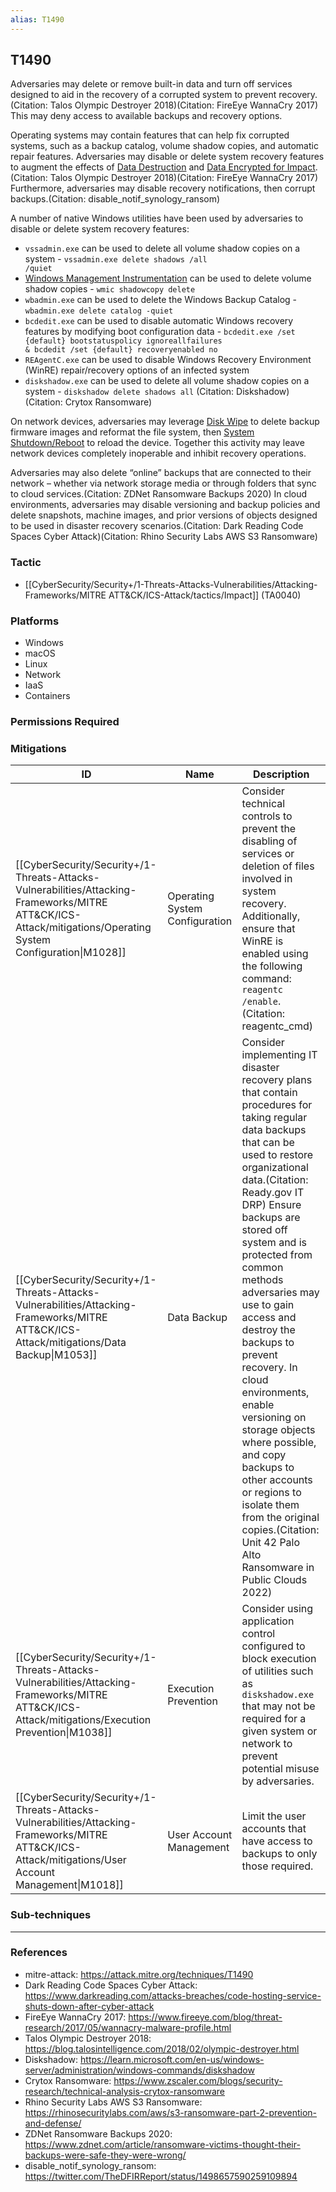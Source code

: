 ```yaml
---
alias: T1490
---
```


## T1490

Adversaries may delete or remove built-in data and turn off services designed to aid in the recovery of a corrupted system to prevent recovery.(Citation: Talos Olympic Destroyer 2018)(Citation: FireEye WannaCry 2017) This may deny access to available backups and recovery options.

Operating systems may contain features that can help fix corrupted systems, such as a backup catalog, volume shadow copies, and automatic repair features. Adversaries may disable or delete system recovery features to augment the effects of [Data Destruction](https://attack.mitre.org/techniques/T1485) and [Data Encrypted for Impact](https://attack.mitre.org/techniques/T1486).(Citation: Talos Olympic Destroyer 2018)(Citation: FireEye WannaCry 2017) Furthermore, adversaries may disable recovery notifications, then corrupt backups.(Citation: disable_notif_synology_ransom)

A number of native Windows utilities have been used by adversaries to disable or delete system recovery features:

* <code>vssadmin.exe</code> can be used to delete all volume shadow copies on a system - <code>vssadmin.exe delete shadows /all /quiet</code>
* [Windows Management Instrumentation](https://attack.mitre.org/techniques/T1047) can be used to delete volume shadow copies - <code>wmic shadowcopy delete</code>
* <code>wbadmin.exe</code> can be used to delete the Windows Backup Catalog - <code>wbadmin.exe delete catalog -quiet</code>
* <code>bcdedit.exe</code> can be used to disable automatic Windows recovery features by modifying boot configuration data - <code>bcdedit.exe /set {default} bootstatuspolicy ignoreallfailures & bcdedit /set {default} recoveryenabled no</code>
* <code>REAgentC.exe</code> can be used to disable Windows Recovery Environment (WinRE) repair/recovery options of an infected system
* <code>diskshadow.exe</code> can be used to delete all volume shadow copies on a system - <code>diskshadow delete shadows all</code> (Citation: Diskshadow) (Citation: Crytox Ransomware)

On network devices, adversaries may leverage [Disk Wipe](https://attack.mitre.org/techniques/T1561) to delete backup firmware images and reformat the file system, then [System Shutdown/Reboot](https://attack.mitre.org/techniques/T1529) to reload the device. Together this activity may leave network devices completely inoperable and inhibit recovery operations.

Adversaries may also delete “online” backups that are connected to their network – whether via network storage media or through folders that sync to cloud services.(Citation: ZDNet Ransomware Backups 2020) In cloud environments, adversaries may disable versioning and backup policies and delete snapshots, machine images, and prior versions of objects designed to be used in disaster recovery scenarios.(Citation: Dark Reading Code Spaces Cyber Attack)(Citation: Rhino Security Labs AWS S3 Ransomware)


### Tactic
- [[CyberSecurity/Security+/1-Threats-Attacks-Vulnerabilities/Attacking-Frameworks/MITRE ATT&CK/ICS-Attack/tactics/Impact]] (TA0040)

### Platforms
- Windows
- macOS
- Linux
- Network
- IaaS
- Containers

### Permissions Required

### Mitigations

| ID | Name | Description |
| --- | --- | --- |
| [[CyberSecurity/Security+/1-Threats-Attacks-Vulnerabilities/Attacking-Frameworks/MITRE ATT&CK/ICS-Attack/mitigations/Operating System Configuration\|M1028]] | Operating System Configuration | Consider technical controls to prevent the disabling of services or deletion of files involved in system recovery. Additionally, ensure that WinRE is enabled using the following command: <code>reagentc /enable</code>.(Citation: reagentc_cmd) |
| [[CyberSecurity/Security+/1-Threats-Attacks-Vulnerabilities/Attacking-Frameworks/MITRE ATT&CK/ICS-Attack/mitigations/Data Backup\|M1053]] | Data Backup | Consider implementing IT disaster recovery plans that contain procedures for taking regular data backups that can be used to restore organizational data.(Citation: Ready.gov IT DRP) Ensure backups are stored off system and is protected from common methods adversaries may use to gain access and destroy the backups to prevent recovery. In cloud environments, enable versioning on storage objects where possible, and copy backups to other accounts or regions to isolate them from the original copies.(Citation: Unit 42 Palo Alto Ransomware in Public Clouds 2022) |
| [[CyberSecurity/Security+/1-Threats-Attacks-Vulnerabilities/Attacking-Frameworks/MITRE ATT&CK/ICS-Attack/mitigations/Execution Prevention\|M1038]] | Execution Prevention | Consider using application control configured to block execution of utilities such as `diskshadow.exe` that may not be required for a given system or network to prevent potential misuse by adversaries.  |
| [[CyberSecurity/Security+/1-Threats-Attacks-Vulnerabilities/Attacking-Frameworks/MITRE ATT&CK/ICS-Attack/mitigations/User Account Management\|M1018]] | User Account Management | Limit the user accounts that have access to backups to only those required. |

### Sub-techniques


---
### References

- mitre-attack: https://attack.mitre.org/techniques/T1490
- Dark Reading Code Spaces Cyber Attack: https://www.darkreading.com/attacks-breaches/code-hosting-service-shuts-down-after-cyber-attack
- FireEye WannaCry 2017: https://www.fireeye.com/blog/threat-research/2017/05/wannacry-malware-profile.html
- Talos Olympic Destroyer 2018: https://blog.talosintelligence.com/2018/02/olympic-destroyer.html
- Diskshadow: https://learn.microsoft.com/en-us/windows-server/administration/windows-commands/diskshadow
- Crytox Ransomware: https://www.zscaler.com/blogs/security-research/technical-analysis-crytox-ransomware
- Rhino Security Labs AWS S3 Ransomware: https://rhinosecuritylabs.com/aws/s3-ransomware-part-2-prevention-and-defense/
- ZDNet Ransomware Backups 2020: https://www.zdnet.com/article/ransomware-victims-thought-their-backups-were-safe-they-were-wrong/
- disable_notif_synology_ransom: https://twitter.com/TheDFIRReport/status/1498657590259109894
